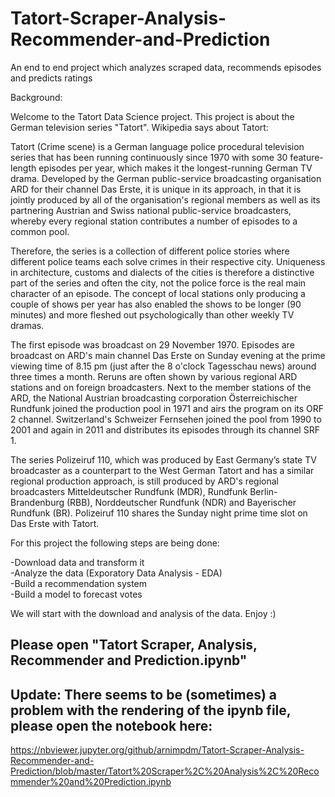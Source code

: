 # Tatort-Scraper-Analysis-Recommender-and-Prediction
An end to end project which analyzes scraped data, recommends episodes and predicts ratings

Background:

Welcome to the Tatort Data Science project. This project is about the German television series "Tatort". Wikipedia says about Tatort: 

Tatort (Crime scene) is a German language police procedural television series that has been running continuously since 1970 with some 30 feature-length episodes per year, which makes it the longest-running German TV drama. Developed by the German public-service broadcasting organisation ARD for their channel Das Erste, it is unique in its approach, in that it is jointly produced by all of the organisation's regional members as well as its partnering Austrian and Swiss national public-service broadcasters, whereby every regional station contributes a number of episodes to a common pool.

Therefore, the series is a collection of different police stories where different police teams each solve crimes in their respective city. Uniqueness in architecture, customs and dialects of the cities is therefore a distinctive part of the series and often the city, not the police force is the real main character of an episode. The concept of local stations only producing a couple of shows per year has also enabled the shows to be longer (90 minutes) and more fleshed out psychologically than other weekly TV dramas.

The first episode was broadcast on 29 November 1970. Episodes are broadcast on ARD's main channel Das Erste on Sunday evening at the prime viewing time of 8.15 pm (just after the 8 o'clock Tagesschau news) around three times a month. Reruns are often shown by various regional ARD stations and on foreign broadcasters. Next to the member stations of the ARD, the National Austrian broadcasting corporation Österreichischer Rundfunk joined the production pool in 1971 and airs the program on its ORF 2 channel. Switzerland's Schweizer Fernsehen joined the pool from 1990 to 2001 and again in 2011 and distributes its episodes through its channel SRF 1.

The series Polizeiruf 110, which was produced by East Germany’s state TV broadcaster as a counterpart to the West German Tatort and has a similar regional production approach, is still produced by ARD's regional broadcasters Mitteldeutscher Rundfunk (MDR), Rundfunk Berlin-Brandenburg (RBB), Norddeutscher Rundfunk (NDR) and Bayerischer Rundfunk (BR). Polizeiruf 110 shares the Sunday night prime time slot on Das Erste with Tatort. 

For this project the following steps are being done:

 -Download data and transform it<br>
 -Analyze the data (Exporatory Data Analysis - EDA)<br>
 -Build a recommendation system<br>
 -Build a model to forecast votes<br>
 
We will start with the download and analysis of the data. Enjoy :)

## Please open "Tatort Scraper, Analysis, Recommender and Prediction.ipynb"

## Update: There seems to be (sometimes) a problem with the rendering of the ipynb file, please open the notebook here:

https://nbviewer.jupyter.org/github/arnimpdm/Tatort-Scraper-Analysis-Recommender-and-Prediction/blob/master/Tatort%20Scraper%2C%20Analysis%2C%20Recommender%20and%20Prediction.ipynb

